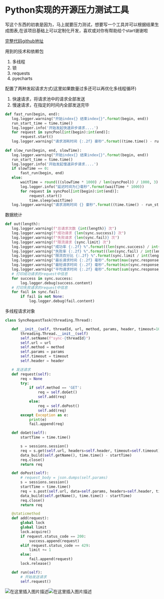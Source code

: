 # Python实现的开源压力测试工具
写这个东西的初衷是因为，马上就要压力测试，想要写一个工具并可以根据结果生成图表,在该项目基础上可以定制化开发，喜欢或对你有帮助给个start谢谢啦

  [完整代码github地址 ](https://github.com/NoBugBoy/stress-test)

用到的技术和依赖包

 1. 多线程
 2. 锁
 3. requests
 4. pyecharts


 配置了两种发起请求方式(这里如果数量过多还可以再优化多线程循环)

 1. 快速请求，将请求池中的请求全部发送
 2. 慢速请求，在指定的时间内全部发送完毕
 ```python
 def fast_run(begin, end):
    log.logger.warning("开始index{} 结束index{}".format(begin, end))
    run_start_time = time.time()
    log.logger.info('开始发起快速异步请求....')
    for request in syncPool[int(begin):int(end)]:
        request.start()
    log.logger.warning("请求消耗时间 {:.2f} 豪秒".format((time.time() - run_start_time) * 1000))
    
 def slow_run(begin, end, slowTime):
    log.logger.warning("开始index{} 结束index{}".format(begin, end))
    run_start_time = time.time()
    log.logger.info('开始发起慢速异步请求....')
    if slowTime == 0:
        fast_run(begin, end)
    else:
        waitTime = round(((slowTime * 1000) / len(syncPool)) / 1000, 3)
        log.logger.info("延迟时间为{}毫秒".format(waitTime * 1000))
        for request in syncPool[int(begin):int(end)]:
            request.start()
            time.sleep(waitTime)
    log.logger.warning("请求消耗时间 {} 豪秒".format((time.time() - run_start_time) * 1000))
 ```
 数据统计
 ```python
 def out(length):
    log.logger.warning(f"总请求次数 {int(length)} 次")
    log.logger.warning(f"成功请求 {len(sync.success)} 次")
    log.logger.warning(f"失败请求 {len(sync.fail)} 次")
    log.logger.warning(f"限流请求 {sync.limit} 次")
    log.logger.warning("成功率 {:.2f} %".format((len(sync.success) / int(length)) * 100))
    log.logger.warning("失败率 {:.2f} %".format((len(sync.fail) / int(length)) * 100))
    log.logger.warning("限流百分比 {:.2f} %".format(sync.limit / int(length) * 100))
    log.logger.warning("最长请求时间 {:.2f} 毫秒".format(max(sync.response_time)))
    log.logger.warning("最短请求时间 {:.2f} 毫秒".format(min(sync.response_time)))
    log.logger.warning("平均请求时间 {:.2f} 毫秒".format(sum(sync.response_time) / len(sync.response_time)))
    # 打印成功请求的request中信息
    for success in sync.success:
        log.logger.debug(success.content)
    # 打印失败请求的request中信息
    for fail in sync.fail:
        if fail is not None:
            log.logger.debug(fail.content)
 ```
 多线程请求对象
 ```python
 class SyncRequestTask(threading.Thread):

    def __init__(self, threadId, url, method, params, header, timeout=10):
        threading.Thread.__init__(self)
        self.setName(f"sync-{threadId}")
        self.url = url
        self.method = method
        self.params = params
        self.timeout = timeout
        self.header = header

    # 发送请求
    def request(self):
        req = None
        try:
            if self.method == 'GET':
                req = self.doGet()
                self.add(req)
            else:
                req = self.doPost()
                self.add(req)
        except Exception as e:
            print(e)
            fail.append(req)

    def doGet(self):
        startTime = time.time()

        s = sessions.session()
        req = s.get(self.url, headers=self.header, timeout=self.timeout)
        data_build(self.getName(), time.time() - startTime)
        req.close()
        return req

    def doPost(self):
        # request_body = json.dumps(self.params)
        s = sessions.session()
        startTime = time.time()
        req = s.post(self.url, data=self.params, headers=self.header, timeout=self.timeout)
        data_build(self.getName(), time.time() - startTime)
        req.close()
        return req

    @staticmethod
    def add(request):
        global lock
        global limit
        lock.acquire()
        if request.status_code == 200:
            success.append(request)
        elif request.status_code == 429:
            limit += 1
        else:
            fail.append(request)
        lock.release()

    def run(self):
        # 开始发送请求
        self.request()
 ```

![在这里插入图片描述](https://img-blog.csdnimg.cn/20200718122014667.png?x-oss-process=image/watermark,type_ZmFuZ3poZW5naGVpdGk,shadow_10,text_aHR0cHM6Ly9ibG9nLmNzZG4ubmV0L0RheV9EYXlfTm9fQnVn,size_16,color_FFFFFF,t_70)![在这里插入图片描述](https://img-blog.csdnimg.cn/20200718122039537.png?x-oss-process=image/watermark,type_ZmFuZ3poZW5naGVpdGk,shadow_10,text_aHR0cHM6Ly9ibG9nLmNzZG4ubmV0L0RheV9EYXlfTm9fQnVn,size_16,color_FFFFFF,t_70)